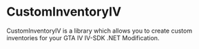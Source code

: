 # CustomInventoryIV
CustomInventoryIV is a library which allows you to create custom inventories for your GTA IV IV-SDK .NET Modification.
